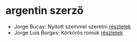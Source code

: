 # argentin szerző

- Jorge Bucay: Nyitott szemmel szeretni [részletek](../_details/Jorge%20Bucay.md#id_385)
- Jorge Luis Borges: Körkörös romok [részletek](../_details/Jorge%20Luis%20Borges.md#id_1207)